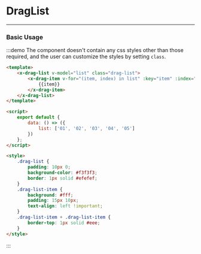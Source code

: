 # DragList

---

### Basic Usage

:::demo The component doesn't contain any css styles other than those required, and the user can customize the styles by setting `class`.

```html
<template>
	<x-drag-list v-model="list" class="drag-list">
		<x-drag-item v-for="(item, index) in list" :key="item" :index="index" class="drag-list-item">
			{{item}}
		</x-drag-item>
	</x-drag-list>
</template>

<script>
	export default {
		data: () => ({
			list: ['01', '02', '03', '04', '05']
		})
	};
</script>

<style>
	.drag-list {
		padding: 10px 0;
		background-color: #f3f3f3;
		border: 1px solid #efefef;
	}
	.drag-list-item {
		background: #fff;
		padding: 15px 10px;
		text-align: left !important;
	}
	.drag-list-item + .drag-list-item {
		border-top: 1px solid #eee;
	}
</style>
```

:::
